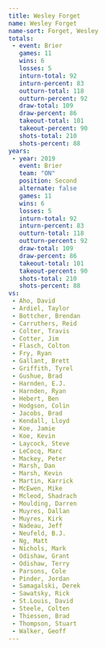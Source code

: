 ```yaml
---
title: Wesley Forget
name: Wesley Forget
name-sort: Forget, Wesley
totals:
 - event: Brier
   games: 11
   wins: 6
   losses: 5
   inturn-total: 92
   inturn-percent: 83
   outturn-total: 118
   outturn-percent: 92
   draw-total: 109
   draw-percent: 86
   takeout-total: 101
   takeout-percent: 90
   shots-total: 210
   shots-percent: 88
years:
 - year: 2019
   event: Brier
   team: "ON"
   position: Second
   alternate: false
   games: 11
   wins: 6
   losses: 5
   inturn-total: 92
   inturn-percent: 83
   outturn-total: 118
   outturn-percent: 92
   draw-total: 109
   draw-percent: 86
   takeout-total: 101
   takeout-percent: 90
   shots-total: 210
   shots-percent: 88
vs:
 - Aho, David
 - Ardiel, Taylor
 - Bottcher, Brendan
 - Carruthers, Reid
 - Colter, Travis
 - Cotter, Jim
 - Flasch, Colton
 - Fry, Ryan
 - Gallant, Brett
 - Griffith, Tyrel
 - Gushue, Brad
 - Harnden, E.J.
 - Harnden, Ryan
 - Hebert, Ben
 - Hodgson, Colin
 - Jacobs, Brad
 - Kendall, Lloyd
 - Koe, Jamie
 - Koe, Kevin
 - Laycock, Steve
 - LeCocq, Marc
 - Mackey, Peter
 - Marsh, Dan
 - Marsh, Kevin
 - Martin, Karrick
 - McEwen, Mike
 - Mcleod, Shadrach
 - Moulding, Darren
 - Muyres, Dallan
 - Muyres, Kirk
 - Nadeau, Jeff
 - Neufeld, B.J.
 - Ng, Matt
 - Nichols, Mark
 - Odishaw, Grant
 - Odishaw, Terry
 - Parsons, Cole
 - Pinder, Jordan
 - Samagalski, Derek
 - Sawatsky, Rick
 - St.Louis, David
 - Steele, Colten
 - Thiessen, Brad
 - Thompson, Stuart
 - Walker, Geoff
---
```

